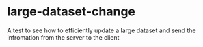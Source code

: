 # large-dataset-change
A test to see how to efficiently update a large dataset and send the infromation from the server to the client
